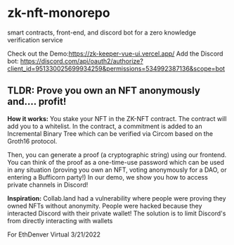 # zk-nft-monorepo
smart contracts, front-end, and discord bot for a zero knowledge verification service

Check out the Demo:https://zk-keeper-vue-ui.vercel.app/
Add the Discord bot: https://discord.com/api/oauth2/authorize?client_id=951330025699934259&permissions=534992387136&scope=bot

## TLDR: Prove you own an NFT anonymously and.... profit!
**How it works:** You stake your NFT in the ZK-NFT contract. The contract will add you to a whitelist. In the contract, a commitment is added to an Incremental Binary Tree which can be verified via Circom based on the Groth16 protocol.

Then, you can generate a proof (a cryptographic string) using our frontend. You can think of the proof as a one-time-use password which can be used in any situation (proving you own an NFT, voting anonymously for a DAO, or entering a Bufficorn party!) In our demo, we show you how to access private channels in Discord!

**Inspiration:** Collab.land had a vulnerability where people were proving they owned NFTs without anonymity. People were hacked because they interacted Discord with their private wallet! The solution is to limit Discord's from directly interacting with wallets

For EthDenver Virtual 3/21/2022
